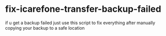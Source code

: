 # fix-icarefone-transfer-backup-failed
if u get a backup failed just use this script to fix everything after manually copying your backup to a safe location 
